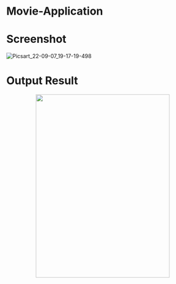 # Movie-Application
# Screenshot
![Picsart_22-09-07_19-17-19-498](https://user-images.githubusercontent.com/112925756/188894898-a16e3f75-09ae-4044-8713-16277cbcf4ab.jpg)

# Output Result
<p align="center">
 <img src="https://user-images.githubusercontent.com/112925756/188904182-057a6286-46d5-4236-835f-8db0527be892.mp4" width="350" height="480" />

